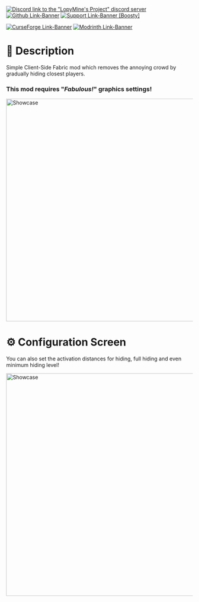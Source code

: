 [![Discord link to the "LopyMine's Project" discord server](https://cdn.modrinth.com/data/cached_images/21f178aff2b64844fefeaf94a3a3a418440fd43f.png)](https://discord.gg/NZzxdkrV4s) [![Github Link-Banner](https://cdn.modrinth.com/data/cached_images/d87060a9e4522786e45b4b54d10853a1b4a91b10.png)](https://github.com/LopyMine/More-Space) [![Support Link-Banner [Boosty]](https://cdn.modrinth.com/data/cached_images/dce91fef079649dee277c52a998fc068e745e99e.png)](https://boosty.to/lopymine/donate)

[![CurseForge Link-Banner](https://cdn.modrinth.com/data/cached_images/c39affcb732c8b1a4fe189e79898c686da3d63e2.png)](https://www.curseforge.com/minecraft/mc-mods/more-space) [![Modrinth Link-Banner](https://cdn.modrinth.com/data/cached_images/9991553f6a20e5105b9b153b8d817bc3630c18a8.png)](https://modrinth.com/mod/more-space)

# 💬 Description
Simple Client-Side Fabric mod which removes the annoying crowd by gradually hiding closest players.
### This mod requires "*Fabulous!*" graphics settings!

<img src="https://cdn.modrinth.com/data/DoTHHqk4/images/6fb0570c2b7bf4dbd2cb0c8da8e452b781d4783f.gif" width="600px" alt="Showcase"/>

# ⚙️ Configuration Screen
You can also set the activation distances for hiding, full hiding and even minimum hiding level!

<img src="https://cdn.modrinth.com/data/cached_images/640b86eeec57d6fab740043cc71d8f8b2733d9f2.png" width="600px" alt="Showcase"/>
